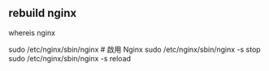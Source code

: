 ## rebuild nginx
whereis nginx

sudo /etc/nginx/sbin/nginx    # 啟用 Nginx 
sudo /etc/nginx/sbin/nginx -s stop   
sudo /etc/nginx/sbin/nginx -s reload 